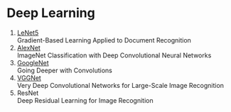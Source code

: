 # Deep Learning
1. [LeNet5](https://github.com/yd-yin/Deep_Learning/tree/master/1_LeNet5)  
Gradient-Based Learning Applied to Document Recognition
2. [AlexNet](https://github.com/yd-yin/Deep_Learning/tree/master/2_AlexNet)  
ImageNet Classification with Deep Convolutional Neural Networks
3. [GoogleNet](https://github.com/yd-yin/Deep_Learning/tree/master/3_GooLeNet)  
Going Deeper with Convolutions
4. [VGGNet](https://github.com/yd-yin/Deep_Learning/tree/master/4_VGGNet)  
Very Deep Convolutional Networks for Large-Scale Image Recognition
5. ResNet  
Deep Residual Learning for Image Recognition
